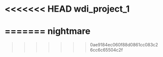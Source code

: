 <<<<<<< HEAD
wdi_project_1
=============
=======
nightmare
=========
>>>>>>> 0ae9184ec060f88d0861cc083c26cc6c65504c2f
